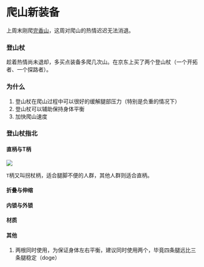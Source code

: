# 爬山新装备

上周末刚爬[完香山](https://z.wiki/life/july-xiangshan.html)，这周对爬山的热情迟迟无法消退。

### 登山杖

趁着热情尚未退却，多买点装备多爬几次山。在京东上买了两个登山杖（一个开拓者、一个探路者）。


<ImgPlayer :imgs="[
    'https://4.z.wiki/autoupload/2022-08-05/54c711d6757647559f9e7c3fe0636fcc.image.png',
    'https://6.z.wiki/autoupload/2022-08-05/4b274768ed564b6f9390bf22222fd7d0.image.png',
    'https://6.z.wiki/autoupload/2022-08-05/78af92173640404a99effd2cb0f923e5.image.png',
]" />

### 为什么

1. 登山杖在爬山过程中可以很好的缓解腿部压力（特别是负重的情况下）
2. 登山杖可以辅助保持身体平衡
3. 加快爬山速度

### 登山杖指北

#### 直柄与T柄

![](https://7.z.wiki/autoupload/2022-08-06/b2e8fd1fc1f244ae8e77b8cfe957c1bb.image.png)

`T`柄又叫拐杖柄，适合腿脚不便的人群，其他人群则适合直柄。

#### 折叠与伸缩

#### 内锁与外锁

#### 材质

#### 其他

1. 两根同时使用，为保证身体左右平衡，建议同时使用两个，毕竟四条腿远比三条腿稳定（doge）